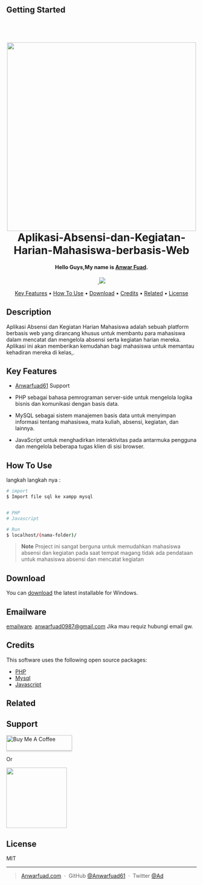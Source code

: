 

## Getting Started

<h1 align="center">
  <br>
  <a href="https://kampusmerdeka.kemdikbud.go.id/program/magang/detail"><img src="https://binus.ac.id/malang/wp-content/uploads/2020/08/internship-blog-post-image@2x-640x274.png" alt="" width="500"></a>
  <br>
  Aplikasi-Absensi-dan-Kegiatan-Harian-Mahasiswa-berbasis-Web
  <br>
</h1>

<h4 align="center">Hello Guys,My name is <a href="#" target="_blank">Anwar Fuad</a>.</h4>

<p align="center">
  <a href="#">
    <img src="#"
         alt="">
  </a>
  <a href="https://saweria.co/anwar12345">
    <img src="https://img.shields.io/badge/$-donate-ff69b4.svg?maxAge=2592000&amp;style=flat">
  </a>
</p>

<p align="center">
  <a href="#key-features">Key Features</a> •
  <a href="#how-to-use">How To Use</a> •
  <a href="#download">Download</a> •
  <a href="#credits">Credits</a> •
  <a href="#related">Related</a> •
  <a href="#license">License</a>
</p>


## Description

Aplikasi Absensi dan Kegiatan Harian Mahasiswa adalah sebuah platform berbasis web yang dirancang khusus untuk membantu para mahasiswa dalam mencatat dan mengelola absensi serta kegiatan harian mereka. Aplikasi ini akan memberikan kemudahan bagi mahasiswa untuk memantau kehadiran mereka di kelas,.

## Key Features

* [Anwarfuad61](https://khan.github.io/Anwarfuad61/) Support

* PHP sebagai bahasa pemrograman server-side untuk mengelola logika bisnis dan komunikasi dengan basis data.
* MySQL sebagai sistem manajemen basis data untuk menyimpan informasi tentang mahasiswa, mata kuliah, absensi, kegiatan, dan lainnya.
* JavaScript untuk menghadirkan interaktivitas pada antarmuka pengguna dan mengelola beberapa tugas klien di sisi browser.

## How To Use

langkah langkah nya :

```bash
# import 
$ Import file sql ke xampp mysql


# PHP
# Javascript

# Run 
$ localhost/(nama-folder)/
```

> **Note**
> Project ini sangat berguna untuk memudahkan mahasiswa absensi dan kegiatan  pada saat tempat magang tidak ada pendataan untuk mahasiswa absensi dan mencatat kegiatan


## Download

You can [download](https://github.com/Anwarfuad61/Aplikasi-Absensi-dan-Kegiatan-Harian-Mahasiswa-berbasis-Web) the latest installable for Windows.

## Emailware

 [emailware](#). <anwarfuad0987@gmail.com> Jika mau requiz hubungi email gw.

## Credits

This software uses the following open source packages:

- [PHP](https://www.w3schools.com/php/)
- [Mysql](https://www.mysql.com/)
- [Javascript](https://www.w3schools.com/js/)

## Related



## Support

<a href="https://saweria.co/anwar12345" target="_blank"><img src="https://www.buymeacoffee.com/assets/img/custom_images/purple_img.png" alt="Buy Me A Coffee" style="height: 41px !important;width: 174px !important;box-shadow: 0px 3px 2px 0px rgba(190, 190, 190, 0.5) !important;-webkit-box-shadow: 0px 3px 2px 0px rgba(190, 190, 190, 0.5) !important;" ></a>

<p>Or</p> 

<a href="https://saweria.co/anwar12345">
	<img src="https://yt3.googleusercontent.com/ytc/AOPolaTjNR4-ym6zC4gJsw1b946zeaULAuMn-yfIGHJK=s900-c-k-c0x00ffffff-no-rj" width="160">
</a>


## License

MIT

---

> [Anwarfuad.com](#) &nbsp;&middot;&nbsp;
> GitHub [@Anwarfuad61](https://github.com/Anwarfuad61) &nbsp;&middot;&nbsp;
> Twitter [@Ad](https://twitter.com/Ad)

